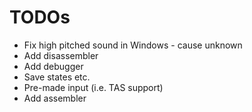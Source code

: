 # TODOs

* Fix high pitched sound in Windows - cause unknown
* Add disassembler
* Add debugger
* Save states etc.
* Pre-made input (i.e. TAS support)
* Add assembler
